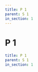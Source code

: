 ```yaml
---
title: P 1
parent: S 1
in_section: 1
---
```

# P 1

```yaml
title: P 1
parent: S 1
in_section: 1
```
